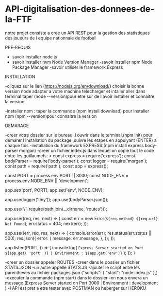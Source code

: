 # API-digitalisation-des-donnees-de-la-FTF

notre projet consiste a cree un API REST pour la gestion des statistiques des joueurs de l equipe nationnale de football

PRE-REQUIS

 -  savoir installer node js
 - savoir installer nvm Node Version Manager
 -savoir installer npm Node Package Manager 
 -savoir utiliser le framework Express

 INSTALLATION

 -cliquez sur le lien (https://nodejs.org/en/download/) choisir la bonne version node adapter a votre machine telecharger et intaller
 aller dans terminal taper (node --version)pour etre sur de l avoir installer et connaitre la version

 -installer npm : taper la commande (npm install download) pour installer npm (npm --version)pour connaitre la version


 DEMARAGE

 -creer votre dossier sur le bureau ,l ouvrir dans le terminal,(npm init) pour demarer l installation du package ,suivre les etapes en appuiyant (ENTER) a chaque fois
 -installation du framework EXPRESS:(npm install express body-parser morgan)
-creer un fichier index.js dans lequel on copie tout le code entre les guillaumets:
<
const express = require('express');
const bodyParser = require('body-parser');
const logger = require('morgan');
const path = require('path');
const app = express();

const PORT = process.env.PORT || 3000;
const NODE_ENV = process.env.NODE_ENV || 'development';

app.set('port', PORT);
app.set('env', NODE_ENV);

app.use(logger('tiny'));
app.use(bodyParser.json());

app.use('/', require(path.join(__dirname, 'routes')));

app.use((req, res, next) => {
  const err = new Error(`${req.method} ${req.url} Not Found`);
  err.status = 404;
  next(err);
});

app.use((err, req, res, next) => {
  console.error(err);
  res.status(err.status || 500);
  res.json({
    error: {
      message: err.message,
    },
  });
});

app.listen(PORT, () => {
  console.log(
    `Express Server started on Port ${app.get(
      'port'
    )} | Environment : ${app.get('env')}`
  );
});
}
>
-creer un dossier appeler ROUTES
-creer dans le dossier un fichier STATS.JSON
-un autre appelle STATS.JS
-ajouter le script entre les parentheses au fichier packages.json
 ("scripts": {
  "start": "node index.js"
},)
-executer la commande (npm start) dans le dossier
-on nous envera un message
(Express Server started on Port 3000 | Environment : development
)
-l API est pret a etre tester avec POSTMAN ou heberger sur HEROKU





